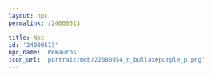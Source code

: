```yaml
---
layout: npc
permalink: /24000513

title: Npc
id: '24000513'
npc_name: 'Pekauros'
icon_url: 'portrait/mob/22000054_n_bullaxepurple_p.png'
---
```

